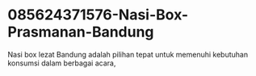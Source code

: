 # 085624371576-Nasi-Box-Prasmanan-Bandung
Nasi box lezat Bandung adalah pilihan tepat untuk memenuhi kebutuhan konsumsi dalam berbagai acara, 

